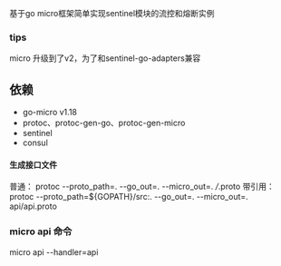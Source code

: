 基于go micro框架简单实现sentinel模块的流控和熔断实例
### tips
micro 升级到了v2，为了和sentinel-go-adapters兼容

## 依赖
* go-micro v1.18
* protoc、protoc-gen-go、protoc-gen-micro
* sentinel
* consul

#### 生成接口文件
普通：
protoc --proto_path=. --go_out=. --micro_out=. */*.proto
带引用：
protoc --proto_path=${GOPATH}/src:. --go_out=. --micro_out=. api/api.proto 


### micro api 命令
micro api --handler=api
